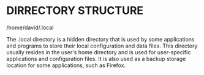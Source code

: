 # DIRRECTORY STRUCTURE


/home/david/.local
    
    
The .local directory is a hidden directory that is used by some applications and programs to store their local configuration and data files. This directory usually resides in the user's home directory and is used for user-specific applications and configuration files. It is also used as a backup storage location for some applications, such as Firefox.
